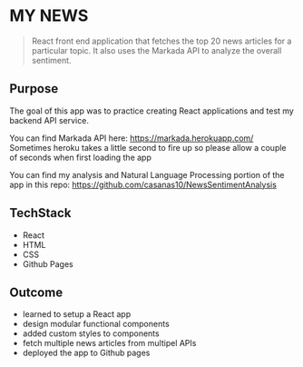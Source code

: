 # MY NEWS

> React front end application that fetches the top 20 news articles for a particular topic. It also uses the Markada API to analyze the overall sentiment.

## Purpose

The goal of this app was to practice creating React applications and test my backend API service.

You can find Markada API here: https://markada.herokuapp.com/
Sometimes heroku takes a little second to fire up so please allow a couple of seconds when first loading the app

You can find my analysis and Natural Language Processing portion of the app in this repo:
https://github.com/casanas10/NewsSentimentAnalysis

## TechStack

- React
- HTML
- CSS
- Github Pages

## Outcome

- learned to setup a React app
- design modular functional components
- added custom styles to components
- fetch multiple news articles from multipel APIs
- deployed the app to Github pages
